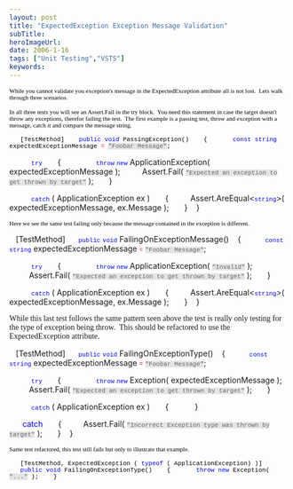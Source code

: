 ```yaml
---
layout: post 
title: "ExpectedException Exception Message Validation"
subTitle: 
heroImageUrl: 
date: 2006-1-16
tags: ["Unit Testing","VSTS"]
keywords: 
---
```


<SPAN style="FONT-SIZE: 11px; COLOR: black; FONT-FAMILY: Courier New; BACKGROUND-COLOR: transparent"><FONT face=Verdana>While you cannot validate you exception's message in the ExpectedException attribute all is not lost.&nbsp; Lets walk through three scenarios. </FONT></SPAN>

<SPAN style="FONT-SIZE: 11px; COLOR: black; FONT-FAMILY: Courier New; BACKGROUND-COLOR: transparent"><FONT face=Verdana><SPAN style="FONT-SIZE: 11px; COLOR: black; FONT-FAMILY: Courier New; BACKGROUND-COLOR: transparent"><FONT face=Verdana>In all three tests you will see an Assert.Fail in the try block.&nbsp; You need this statement in case the target doesn't throw any exceptions, therefor failing the test.&nbsp; The first example is a passing test, throw and exception with a message, catch it and compare the message string.&nbsp;</FONT></SPAN></FONT></SPAN>

<SPAN style="FONT-SIZE: 11px; COLOR: black; FONT-FAMILY: Courier New; BACKGROUND-COLOR: transparent">&nbsp;&nbsp;&nbsp;[TestMethod]
<SPAN style="FONT-SIZE: 11px; COLOR: blue; FONT-FAMILY: Courier New; BACKGROUND-COLOR: transparent">&nbsp;&nbsp;&nbsp;public</SPAN> <SPAN style="FONT-SIZE: 11px; COLOR: blue; FONT-FAMILY: Courier New; BACKGROUND-COLOR: transparent">void</SPAN> PassingException()
&nbsp;&nbsp;&nbsp;{
<SPAN style="FONT-SIZE: 11px; COLOR: blue; FONT-FAMILY: Courier New; BACKGROUND-COLOR: transparent">&nbsp;&nbsp;&nbsp;&nbsp;&nbsp;&nbsp;const</SPAN> <SPAN style="FONT-SIZE: 11px; COLOR: blue; FONT-FAMILY: Courier New; BACKGROUND-COLOR: transparent">string</SPAN> expectedExceptionMessage <SPAN style="FONT-SIZE: 11px; COLOR: red; FONT-FAMILY: Courier New; BACKGROUND-COLOR: transparent">=</SPAN> <SPAN style="FONT-SIZE: 11px; COLOR: #666666; FONT-FAMILY: Courier New; BACKGROUND-COLOR: #e4e4e4">"Foobar Message"</SPAN>;

<SPAN style="FONT-SIZE: 11px; COLOR: blue; FONT-FAMILY: Courier New; BACKGROUND-COLOR: transparent">&nbsp;&nbsp;&nbsp;&nbsp;&nbsp;&nbsp;try</SPAN>
&nbsp;&nbsp;&nbsp;&nbsp;&nbsp;&nbsp;{
<SPAN style="FONT-SIZE: 11px; COLOR: blue; FONT-FAMILY: Courier New; BACKGROUND-COLOR: transparent">&nbsp;&nbsp;&nbsp;&nbsp;&nbsp;&nbsp;&nbsp;&nbsp;&nbsp;throw</SPAN> <SPAN style="FONT-SIZE: 11px; COLOR: blue; FONT-FAMILY: Courier New; BACKGROUND-COLOR: transparent">new</SPAN> ApplicationException( expectedExceptionMessage );
&nbsp;&nbsp;&nbsp;&nbsp;&nbsp;&nbsp;&nbsp;&nbsp;&nbsp;Assert.Fail( <SPAN style="FONT-SIZE: 11px; COLOR: #666666; FONT-FAMILY: Courier New; BACKGROUND-COLOR: #e4e4e4">"Expected an exception to get thrown by target"</SPAN> );
&nbsp;&nbsp;&nbsp;&nbsp;&nbsp;&nbsp;}

<SPAN style="FONT-SIZE: 11px; COLOR: blue; FONT-FAMILY: Courier New; BACKGROUND-COLOR: transparent">&nbsp;&nbsp;&nbsp;&nbsp;&nbsp;&nbsp;catch</SPAN> ( ApplicationException ex )
&nbsp;&nbsp;&nbsp;&nbsp;&nbsp;&nbsp;{
&nbsp;&nbsp;&nbsp;&nbsp;&nbsp;&nbsp;&nbsp;&nbsp;&nbsp;Assert.AreEqual<<SPAN style="FONT-SIZE: 11px; COLOR: blue; FONT-FAMILY: Courier New; BACKGROUND-COLOR: transparent">string</SPAN>>( expectedExceptionMessage, ex.Message );
&nbsp;&nbsp;&nbsp;&nbsp;&nbsp;&nbsp;}
&nbsp;&nbsp;&nbsp;}&nbsp;&nbsp;</SPAN><SPAN style="FONT-SIZE: 11px; COLOR: black; FONT-FAMILY: Courier New; BACKGROUND-COLOR: transparent">
</SPAN>

<SPAN style="FONT-SIZE: 11px; COLOR: black; FONT-FAMILY: Courier New; BACKGROUND-COLOR: transparent"><FONT face=Verdana>Here we see the&nbsp;same test failing only because the message contained in the exception is different.
</FONT>

&nbsp;&nbsp;&nbsp;[TestMethod]
<SPAN style="FONT-SIZE: 11px; COLOR: blue; FONT-FAMILY: Courier New; BACKGROUND-COLOR: transparent">&nbsp;&nbsp;&nbsp;public</SPAN> <SPAN style="FONT-SIZE: 11px; COLOR: blue; FONT-FAMILY: Courier New; BACKGROUND-COLOR: transparent">void</SPAN> FailingOnExceptionMessage()
&nbsp;&nbsp;&nbsp;{
<SPAN style="FONT-SIZE: 11px; COLOR: blue; FONT-FAMILY: Courier New; BACKGROUND-COLOR: transparent">&nbsp;&nbsp;&nbsp;&nbsp;&nbsp;&nbsp;const</SPAN> <SPAN style="FONT-SIZE: 11px; COLOR: blue; FONT-FAMILY: Courier New; BACKGROUND-COLOR: transparent">string</SPAN> expectedExceptionMessage <SPAN style="FONT-SIZE: 11px; COLOR: red; FONT-FAMILY: Courier New; BACKGROUND-COLOR: transparent">=</SPAN> <SPAN style="FONT-SIZE: 11px; COLOR: #666666; FONT-FAMILY: Courier New; BACKGROUND-COLOR: #e4e4e4">"Foobar Message"</SPAN>;

<SPAN style="FONT-SIZE: 11px; COLOR: blue; FONT-FAMILY: Courier New; BACKGROUND-COLOR: transparent">&nbsp;&nbsp;&nbsp;&nbsp;&nbsp;&nbsp;try</SPAN>
&nbsp;&nbsp;&nbsp;&nbsp;&nbsp;&nbsp;{
<SPAN style="FONT-SIZE: 11px; COLOR: blue; FONT-FAMILY: Courier New; BACKGROUND-COLOR: transparent">&nbsp;&nbsp;&nbsp;&nbsp;&nbsp;&nbsp;&nbsp;&nbsp;&nbsp;throw</SPAN> <SPAN style="FONT-SIZE: 11px; COLOR: blue; FONT-FAMILY: Courier New; BACKGROUND-COLOR: transparent">new</SPAN> ApplicationException( <SPAN style="FONT-SIZE: 11px; COLOR: #666666; FONT-FAMILY: Courier New; BACKGROUND-COLOR: #e4e4e4">"Invalid"</SPAN> );
&nbsp;&nbsp;&nbsp;&nbsp;&nbsp;&nbsp;&nbsp;&nbsp;&nbsp;Assert.Fail( <SPAN style="FONT-SIZE: 11px; COLOR: #666666; FONT-FAMILY: Courier New; BACKGROUND-COLOR: #e4e4e4">"Expected an exception to get thrown by target"</SPAN> );
&nbsp;&nbsp;&nbsp;&nbsp;&nbsp;&nbsp;}

<SPAN style="FONT-SIZE: 11px; COLOR: blue; FONT-FAMILY: Courier New; BACKGROUND-COLOR: transparent">&nbsp;&nbsp;&nbsp;&nbsp;&nbsp;&nbsp;catch</SPAN> ( ApplicationException ex )
&nbsp;&nbsp;&nbsp;&nbsp;&nbsp;&nbsp;{
&nbsp;&nbsp;&nbsp;&nbsp;&nbsp;&nbsp;&nbsp;&nbsp;&nbsp;Assert.AreEqual<<SPAN style="FONT-SIZE: 11px; COLOR: blue; FONT-FAMILY: Courier New; BACKGROUND-COLOR: transparent">string</SPAN>>( expectedExceptionMessage, ex.Message );
&nbsp;&nbsp;&nbsp;&nbsp;&nbsp;&nbsp;}
&nbsp;&nbsp;&nbsp;}

<FONT face=Verdana>While this last test follows the same pattern seen above the test is really only testing for the type of exception being throw.&nbsp; This should be refactored to use the ExpectedException attribute.</FONT>

&nbsp;&nbsp;&nbsp;[TestMethod]
<SPAN style="FONT-SIZE: 11px; COLOR: blue; FONT-FAMILY: Courier New; BACKGROUND-COLOR: transparent">&nbsp;&nbsp;&nbsp;public</SPAN> <SPAN style="FONT-SIZE: 11px; COLOR: blue; FONT-FAMILY: Courier New; BACKGROUND-COLOR: transparent">void</SPAN> FailingOnExceptionType()
&nbsp;&nbsp;&nbsp;{
<SPAN style="FONT-SIZE: 11px; COLOR: blue; FONT-FAMILY: Courier New; BACKGROUND-COLOR: transparent">&nbsp;&nbsp;&nbsp;&nbsp;&nbsp;&nbsp;const</SPAN> <SPAN style="FONT-SIZE: 11px; COLOR: blue; FONT-FAMILY: Courier New; BACKGROUND-COLOR: transparent">string</SPAN> expectedExceptionMessage <SPAN style="FONT-SIZE: 11px; COLOR: red; FONT-FAMILY: Courier New; BACKGROUND-COLOR: transparent">=</SPAN> <SPAN style="FONT-SIZE: 11px; COLOR: #666666; FONT-FAMILY: Courier New; BACKGROUND-COLOR: #e4e4e4">"Foobar Message"</SPAN>;

<SPAN style="FONT-SIZE: 11px; COLOR: blue; FONT-FAMILY: Courier New; BACKGROUND-COLOR: transparent">&nbsp;&nbsp;&nbsp;&nbsp;&nbsp;&nbsp;try</SPAN>
&nbsp;&nbsp;&nbsp;&nbsp;&nbsp;&nbsp;{
<SPAN style="FONT-SIZE: 11px; COLOR: blue; FONT-FAMILY: Courier New; BACKGROUND-COLOR: transparent">&nbsp;&nbsp;&nbsp;&nbsp;&nbsp;&nbsp;&nbsp;&nbsp;&nbsp;throw</SPAN> <SPAN style="FONT-SIZE: 11px; COLOR: blue; FONT-FAMILY: Courier New; BACKGROUND-COLOR: transparent">new</SPAN> Exception( expectedExceptionMessage );
&nbsp;&nbsp;&nbsp;&nbsp;&nbsp;&nbsp;&nbsp;&nbsp;&nbsp;Assert.Fail( <SPAN style="FONT-SIZE: 11px; COLOR: #666666; FONT-FAMILY: Courier New; BACKGROUND-COLOR: #e4e4e4">"Expected an exception to get thrown by target"</SPAN> );
&nbsp;&nbsp;&nbsp;&nbsp;&nbsp;&nbsp;}

<SPAN style="FONT-SIZE: 11px; COLOR: blue; FONT-FAMILY: Courier New; BACKGROUND-COLOR: transparent">&nbsp;&nbsp;&nbsp;&nbsp;&nbsp;&nbsp;catch</SPAN> ( ApplicationException ex )
&nbsp;&nbsp;&nbsp;&nbsp;&nbsp;&nbsp;{&nbsp;&nbsp;&nbsp;&nbsp;&nbsp;
&nbsp;&nbsp;&nbsp;&nbsp;&nbsp;&nbsp;}

<FONT color=#0000ff>&nbsp;&nbsp;&nbsp;&nbsp;&nbsp;&nbsp;catch</FONT>
&nbsp;&nbsp;&nbsp;&nbsp;&nbsp;&nbsp;{
&nbsp;&nbsp;&nbsp;&nbsp;&nbsp;&nbsp;&nbsp;&nbsp;&nbsp;Assert.Fail(&nbsp;<SPAN style="FONT-SIZE: 11px; COLOR: #666666; FONT-FAMILY: Courier New; BACKGROUND-COLOR: #e4e4e4">"Incorrect Exception type was thrown by target"</SPAN>&nbsp;);
&nbsp;&nbsp;&nbsp;&nbsp;&nbsp;&nbsp;}
&nbsp;&nbsp;&nbsp;}

<SPAN style="FONT-SIZE: 11px; COLOR: black; FONT-FAMILY: Courier New; BACKGROUND-COLOR: transparent"><FONT face=Verdana>Same test refactored, this test still fails but only to illustrate that example.</FONT></SPAN>

<SPAN style="FONT-SIZE: 11px; COLOR: black; FONT-FAMILY: Courier New; BACKGROUND-COLOR: transparent">&nbsp;&nbsp;&nbsp;[TestMethod, ExpectedException ( <SPAN style="FONT-SIZE: 11px; COLOR: blue; FONT-FAMILY: Courier New; BACKGROUND-COLOR: transparent">typeof</SPAN> ( ApplicationException) )]
<SPAN style="FONT-SIZE: 11px; COLOR: blue; FONT-FAMILY: Courier New; BACKGROUND-COLOR: transparent">&nbsp;&nbsp;&nbsp;public</SPAN> <SPAN style="FONT-SIZE: 11px; COLOR: blue; FONT-FAMILY: Courier New; BACKGROUND-COLOR: transparent">void</SPAN> FailingOnExceptionType()
&nbsp;&nbsp;&nbsp;{
<SPAN style="FONT-SIZE: 11px; COLOR: blue; FONT-FAMILY: Courier New; BACKGROUND-COLOR: transparent">&nbsp;&nbsp;&nbsp;&nbsp;&nbsp;&nbsp;throw</SPAN> <SPAN style="FONT-SIZE: 11px; COLOR: blue; FONT-FAMILY: Courier New; BACKGROUND-COLOR: transparent">new</SPAN> Exception( <SPAN style="FONT-SIZE: 11px; COLOR: #666666; FONT-FAMILY: Courier New; BACKGROUND-COLOR: #e4e4e4">"..."</SPAN> );
&nbsp;&nbsp;&nbsp;}</SPAN>
</SPAN>